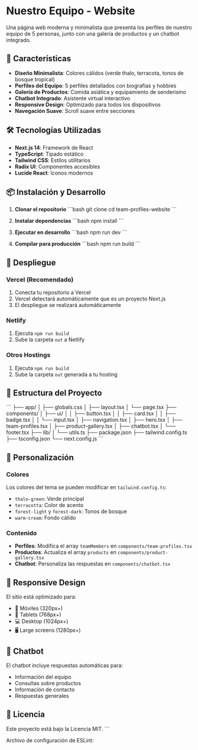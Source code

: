 # Nuestro Equipo - Website

Una página web moderna y minimalista que presenta los perfiles de nuestro equipo de 5 personas, junto con una galería de productos y un chatbot integrado.

## 🚀 Características

- **Diseño Minimalista**: Colores cálidos (verde thalo, terracota, tonos de bosque tropical)
- **Perfiles del Equipo**: 5 perfiles detallados con biografías y hobbies
- **Galería de Productos**: Comida asiática y equipamiento de senderismo
- **Chatbot Integrado**: Asistente virtual interactivo
- **Responsive Design**: Optimizado para todos los dispositivos
- **Navegación Suave**: Scroll suave entre secciones

## 🛠️ Tecnologías Utilizadas

- **Next.js 14**: Framework de React
- **TypeScript**: Tipado estático
- **Tailwind CSS**: Estilos utilitarios
- **Radix UI**: Componentes accesibles
- **Lucide React**: Iconos modernos

## 📦 Instalación y Desarrollo

1. **Clonar el repositorio**
\`\`\`bash
git clone <tu-repositorio>
cd team-profiles-website
\`\`\`

2. **Instalar dependencias**
\`\`\`bash
npm install
\`\`\`

3. **Ejecutar en desarrollo**
\`\`\`bash
npm run dev
\`\`\`

4. **Compilar para producción**
\`\`\`bash
npm run build
\`\`\`

## 🚀 Despliegue

### Vercel (Recomendado)
1. Conecta tu repositorio a Vercel
2. Vercel detectará automáticamente que es un proyecto Next.js
3. El despliegue se realizará automáticamente

### Netlify
1. Ejecuta `npm run build`
2. Sube la carpeta `out` a Netlify

### Otros Hostings
1. Ejecuta `npm run build`
2. Sube la carpeta `out` generada a tu hosting

## 📁 Estructura del Proyecto

\`\`\`
├── app/
│   ├── globals.css
│   ├── layout.tsx
│   └── page.tsx
├── components/
│   ├── ui/
│   │   ├── button.tsx
│   │   ├── card.tsx
│   │   ├── badge.tsx
│   │   └── input.tsx
│   ├── navigation.tsx
│   ├── hero.tsx
│   ├── team-profiles.tsx
│   ├── product-gallery.tsx
│   ├── chatbot.tsx
│   └── footer.tsx
├── lib/
│   └── utils.ts
├── package.json
├── tailwind.config.ts
├── tsconfig.json
└── next.config.js
\`\`\`

## 🎨 Personalización

### Colores
Los colores del tema se pueden modificar en `tailwind.config.ts`:
- `thalo-green`: Verde principal
- `terracotta`: Color de acento
- `forest-light` y `forest-dark`: Tonos de bosque
- `warm-cream`: Fondo cálido

### Contenido
- **Perfiles**: Modifica el array `teamMembers` en `components/team-profiles.tsx`
- **Productos**: Actualiza el array `products` en `components/product-gallery.tsx`
- **Chatbot**: Personaliza las respuestas en `components/chatbot.tsx`

## 📱 Responsive Design

El sitio está optimizado para:
- 📱 Móviles (320px+)
- 📱 Tablets (768px+)
- 💻 Desktop (1024px+)
- 🖥️ Large screens (1280px+)

## 🤖 Chatbot

El chatbot incluye respuestas automáticas para:
- Información del equipo
- Consultas sobre productos
- Información de contacto
- Respuestas generales

## 📄 Licencia

Este proyecto está bajo la Licencia MIT.
\`\`\`

Archivo de configuración de ESLint:
